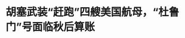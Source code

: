 <!DOCTYPE html>
<html lang="zh-CN">

<head>
    
<title>胡塞武装“赶跑”四艘美国航母，“杜鲁门”号面临秋后算账_腾讯新闻</title>
<meta name="keywords" content="胡塞武装,杜鲁门,航母,美军航空母舰,美国_军事,美国,美国海军,哈里·杜鲁门,美国军队,地中海">
<meta name="description" content="一名美国防务官员5月19日披露，美国海军“哈里·杜鲁门”号航空母舰已结束在中东地区任务，近期离开红海水域。执行任务期间，这艘航母因“疑似友军误伤”等事故损失三架军机。美海军已对事故启动调查，正采取问责行动。△5月18日，“哈里·杜鲁门”号航空母舰在美国第六舰队行动区驶过地中海据美国商业内幕网站报道，“杜鲁...">
<meta name="author" content="腾讯网">
<meta name="copyright" content="Copyright 1998 - 2025 Tencent. All Rights Reserved">
<meta property="og:type" content="news" />

<meta property="og:title" content="胡塞武装“赶跑”四艘美国航母，“杜鲁门”号面临秋后算账_腾讯新闻" />
<meta property="og:description" content="一名美国防务官员5月19日披露，美国海军“哈里·杜鲁门”号航空母舰已结束在中东地区任务，近期离开红海水域。执行任务期间，这艘航母因“疑似友军误伤”等事故损失三架军机。美海军已对事故启动调查，正采取问责行动。△5月18日，“哈里·杜鲁门”号航空母舰在美国第六舰队行动区驶过地中海据美国商业内幕网站报道，“杜鲁..." />
<meta property="og:url" content="https://news.qq.com/rain/a/20250520A06KYK00" />
<meta property="og:image" content="https://inews.gtimg.com/news_ls/OxICn_6fnGf7TUyrZI0he4jFv6rVLGNjjF9UOPJJ50kJoAA_640330/0" />
<meta property="article:author" content="央视新闻" />
<meta property="article:published_time" content="2025-05-20 16:47:17" />
<meta property="category" content="mil" />

<meta name="baidu-site-verification" content="jJeIJ5X7pP" />
    <meta charset="utf-8" />
<meta http-equiv="X-UA-Compatible" content="IE=Edge" />
<meta name="viewport" content="width=device-width, initial-scale=1, shrink-to-fit=no" />
<link rel="dns-prefetch" href="mat1.gtimg.com">
<link rel="dns-prefetch" href="i.news.qq.com">
<link rel="shortcut icon" href="https://mat1.gtimg.com/qqcdn/qqindex2021/favicon.ico">
<script nomodule="true" src="https://mat1.gtimg.com/qqcdn/qqindex2021/common-static/20240515201444/core3-37-1.min.js"></script>
<script>
  try {
    if (!window.IntersectionObserver) {
      var observerScript = document.createElement('script');
      observerScript.src = "https://mat1.gtimg.com/qqcdn/qqindex2021/common-static/20241024141058/intersection-observer-polyfill.js";
      document.head.appendChild(observerScript);
    }
  } catch (error) {}
</script>

<script>
  try {
    if (!Element.prototype.scrollTo) {
      var scrollScript = document.createElement('script');
      scrollScript.src = "https://mat1.gtimg.com/qqcdn/qqindex2021/common-static/20241025153001/scroll-behavior-polyfill.js";
      document.head.appendChild(scrollScript);
    }
  } catch (error) {}
</script>
<script>
  try {
    if ('scrollRestoration' in window.history) {
      window.history.scrollRestoration = 'manual';
    }
    window.isPcClient = Boolean(window.electron) && (
      window.navigator.userAgent.indexOf('pc-client') > 0 ||
      window.navigator.userAgent.indexOf('TencentNews') > 0
    );
  } catch {}
</script>
<script>
  try {
    if (window.isPcClient) {
      var bodyStyle = document.createElement('style');
      bodyStyle.innerText = 'body{ zoom: 0.95 }';
      document.head.appendChild(bodyStyle);
    }
  } catch {}
</script>
<script>
  window.DATA = {"url":"https://view.inews.qq.com/a/20250520A06KYK00","article_id":"20250520A06KYK00","article_type":"0","title":"胡塞武装“赶跑”四艘美国航母，“杜鲁门”号面临秋后算账","desc":"一名美国防务官员5月19日披露，美国海军“哈里·杜鲁门”号航空母舰已结束在中东地区任务，近期离开红海水域。执行任务期间，这艘航母因“疑似友军误伤”等事故损失三架军机。美海军已对事故启动调查，正采取问责行动。△5月18日，“哈里·杜鲁门”号航空母舰在美国第六舰队行动区驶过地中海据美国商业内幕网站报道，“杜鲁...","iNewsRecommendLevel":1,"abstract":"一名美国防务官员5月19日披露，美国海军“哈里·杜鲁门”号航空母舰已结束在中东地区任务，近期离开红海水域。执行任务期间，这艘航母因“疑似友军误伤”等事故损失三架军机。美海军已对事故启动调查，正采取问责行动。△5月18日，“哈里·杜鲁门”号航空母舰在美国第六舰队行动区驶过地中海据美国商业内幕网站报道，“杜鲁...","catalog1":"mil","ad_channel_sign":"milite","introduction":"","media":"央视新闻","media_id":"58","pubtime":"2025-05-20 16:47:17","comment_id":"8413332938","political":0,"cmsId":"20250520A06KYK00","cms_id":"20250520A06KYK00","closeAllAd":0,"closeAllFavorite":false,"originContent":{"directory":{"ai_list":null,"enable":2,"list":null},"key_points_show":["美国海军“哈里·杜鲁门”号航空母舰已结束在中东地区任务，近期离开红海水域，因事故损失三架军机。","杜鲁门号航母现处地中海水域，暂不清楚何时返回弗吉尼亚州诺福克母港。","其中，去年12月“葛底斯堡”号导弹巡洋舰在红海水域击落一架“超级大黄蜂”，美军将此事定性为“疑似友军误伤”。","此外，今年2月中旬，“杜鲁门”号航母在地中海水域埃及塞得港附近与一艘大型商船相撞后受损。","专家分析认为，短时间内事故频发与高密度地与胡塞武装作战有关。"],"text":"\u003cdiv class=\"rich_media_content\"\u003e\u003cdiv class=\"cms-cke-widget-quote-normal-2 cms-cke-widget-quote-tpl cms-cke-widget-quote-wrapper cms-cke-widget-tpl\" data-key=\"quote-normal-2\" data-reactroot=\"\" style=\"align-items: center; display: flex; font-size: 19px; justify-content: center; margin-bottom: 28px; margin-top: 28px; padding-top: 25px; width: 100%\"\u003e\n\u003cdiv class=\"cms-cke-widget-quote-container\" style=\"background: rgba(0,38,154,0.05); border-bottom: 1px solid #001966; border-left: 1px solid #001966; border-right: 1px solid #001966; padding: 17px 12px; position: relative; width: 100%\"\u003e\n\u003cdiv class=\"cms-cke-widget-line1\" style=\"background: #001966; height: 1px; left: 0px; position: absolute; top: 0px; width: 6px\"\u003e \u003c/div\u003e\n\u003cdiv class=\"cms-cke-widget-line2\" style=\"background: #001966; height: 1px; position: absolute; right: 0; top: 0; width: calc(100% - 50px)\"\u003e \u003c/div\u003e\n\u003csection class=\"cms-cke-widget-quote-icon\" style=\"background-image: url(https://inews.gtimg.com/om_bt/OrHTqHIEEJBdfNEhKwdrPQU0RgDdzn-ItBjj6pzdlATu8AA/0); background-position: center; background-repeat: no-repeat; background-size: cover; display: inline-block; height: 28px; left: 14px; position: absolute; top: -25px; width: 28px\"\u003e \u003c/section\u003e\n\u003cdiv class=\"cms-cke-widget-quote-content\" style=\"color: #212228; line-height: 27px; text-align: justify; width: 100%\"\u003e\n\u003cp\u003e一名美国防务官员5月19日披露，美国海军“哈里·杜鲁门”号航空母舰已结束在中东地区任务，近期离开红海水域。执行任务期间，这艘航母因“疑似友军误伤”等事故损失三架军机。美海军已对事故启动调查，正采取问责行动。\u003c/p\u003e\n\u003c/div\u003e\n\u003c/div\u003e\n\u003c/div\u003e\n\u003cdiv data-captcha=\"△5月18日，“哈里·杜鲁门”号航空母舰在美国第六舰队行动区驶过地中海\" data-height=\"374\" data-src=\"https://inews.gtimg.com/om_bt/O7TKiaMu22Z779r3usSiaRAo6NihNQuxQWp5TAXdoL5r0AA/641\" data-type=\"3\" data-uploaded=\"1\" data-widget=\"image\" data-width=\"641\"\u003e\u003c!--IMG_0--\u003e\u003cp type=\"om-image-desc\"\u003e△5月18日，“哈里·杜鲁门”号航空母舰在美国第六舰队行动区驶过地中海\u003c/p\u003e\u003c/div\u003e\n\u003cp data-source=\"cke\"\u003e据美国商业内幕网站报道，“杜鲁门”号航母现处地中海水域，暂不清楚何时返回弗吉尼亚州诺福克母港。\u003c/p\u003e\n\u003cp data-source=\"cke\"\u003e北大西洋公约组织那不勒斯盟军联合司令部先前在社交媒体宣布，“杜鲁门”号航母战斗群正参与地中海水域海上演练。公开情报消息也证实，这艘航母上周末北向驶过\u003c!--SECURE_LINK_BEGIN_0--\u003e苏伊士运河\u003c!--SECURE_LINK_END_0--\u003e。\u003c/p\u003e\n\u003cdiv class=\"cms-cke-widget-title-normal-1 cms-cke-widget-title-tpl cms-cke-widget-title-wrapper cms-cke-widget-tpl\" data-key=\"title-normal-1\" data-reactroot=\"\" style=\"align-items: center; box-sizing: border-box; display: flex; font-size: 19px; font-weight: bold; justify-content: center; margin-bottom: 20px; margin-top: 28px; width: 100%\"\u003e\n\u003cdiv class=\"cms-cke-widget-title-container\" style=\"background-color: #001966; display: inline-block; margin-top: 4px; padding: 2px; position: relative; z-index: 9\"\u003e\n\u003cdiv class=\"out\" style=\"border: 1px solid #001966; box-sizing: border-box; display: inline-block; height: 100%; left: 4px; position: absolute; top: -4px; width: 100%\"\u003e \u003c/div\u003e\n\u003cdiv style=\"position: relative\"\u003e\n\u003cdiv class=\"title-normal-1-text-border\" style=\"border: 1px solid #ffffff; box-sizing: border-box; height: 199%; left: 0; position: absolute; top: 0; transform: scale(0.5); transform-origin: 0 0; width: 199%\"\u003e \u003c/div\u003e\n\u003cdiv class=\"cms-cke-widget-title-wrap title-normal-1-text\" style=\"color: #ffffff; display: inline-block; line-height: 26px; padding: 1px 12px; position: relative; text-align: center; word-break: break-all\"\u003e\n\u003cp\u003e误伤“友军”、撞船……\u003c/p\u003e\n\u003cp\u003e“杜鲁门”号事故不断\u003c/p\u003e\n\u003c/div\u003e\n\u003c/div\u003e\n\u003c/div\u003e\n\u003c/div\u003e\n\u003cp data-source=\"cke\"\u003e“杜鲁门”号航母先前按计划部署在美国第六舰队行动区域，支持美国海军在欧洲和非洲部队。执行任务期间，这艘航母参与打击也门胡塞武装，同时因多起事故而损失三架F/A-18“超级大黄蜂”战机。每架估算造价约6000万美元。\u003c!--MID_AD_0--\u003e\u003c!--EOP_0--\u003e\u003c/p\u003e\u003c!--MID_ARTICLE_AD_0--\u003e\u003c!--PARAGRAPH_0--\u003e\n\u003cdiv data-captcha=\"△F/A-18“超级大黄蜂”战机（资料图）\" data-height=\"374\" data-src=\"https://inews.gtimg.com/om_bt/OAiHHicPnNVQcKGGWHZWXjyEudY-QZ1rAQfgiKdBN-nQwAA/641\" data-type=\"3\" data-uploaded=\"1\" data-widget=\"image\" data-width=\"641\"\u003e\u003c!--IMG_1--\u003e\u003cp type=\"om-image-desc\"\u003e△F/A-18“超级大黄蜂”战机（资料图）\u003c/p\u003e\u003c/div\u003e\n\u003cp data-source=\"cke\"\u003e据报道，去年12月，隶属于“杜鲁门”号航母战斗群的“葛底斯堡”号导弹巡洋舰在红海水域击落一架“超级大黄蜂”。美军将此事定性为“疑似友军误伤”，但没有披露更多信息。\u003c/p\u003e\n\u003cp data-source=\"cke\"\u003e今年2月中旬，“杜鲁门”号航母在地中海水域埃及塞得港附近与一艘大型商船相撞后受损，被迫前往一处美海军基地维修。这起事件导致时任指挥官去职。\u003c/p\u003e\n\u003cdiv data-vid=\"w3090m3dwsr\" data-widget=\"video\"\u003e\u003c!--VIDEO_0--\u003e\u003c/div\u003e\n\u003cp data-source=\"cke\"\u003e4月28日，一架“超级大黄蜂”从“杜鲁门”号航母甲板坠落。据报道，事发时该航母正在急转弯，以躲避胡塞武装火力攻击。\u003c/p\u003e\n\u003cdiv data-vid=\"n3090afltkr\" data-widget=\"video\"\u003e\u003c!--VIDEO_1--\u003e\u003c/div\u003e\n\u003cp data-source=\"cke\"\u003e5月6日，即美国总统唐纳德·特朗普宣布与胡塞武装停火当天，又有一架“超级大黄蜂”在返回“杜鲁门”号航母降落时坠海，当时这架军机因尾钩未能钩住阻拦索而导致降落失败。\u003c/p\u003e\n\u003cdiv class=\"cms-cke-widget-title-normal-1 cms-cke-widget-title-tpl cms-cke-widget-title-wrapper cms-cke-widget-tpl\" data-key=\"title-normal-1\" data-reactroot=\"\" style=\"align-items: center; box-sizing: border-box; display: flex; font-size: 19px; font-weight: bold; justify-content: center; margin-bottom: 20px; margin-top: 28px; width: 100%\"\u003e\n\u003cdiv class=\"cms-cke-widget-title-container\" style=\"background-color: #001966; display: inline-block; margin-top: 4px; padding: 2px; position: relative; z-index: 9\"\u003e\n\u003cdiv class=\"out\" style=\"border: 1px solid #001966; box-sizing: border-box; display: inline-block; height: 100%; left: 4px; position: absolute; top: -4px; width: 100%\"\u003e \u003c/div\u003e\n\u003cdiv style=\"position: relative\"\u003e\n\u003cdiv class=\"title-normal-1-text-border\" style=\"border: 1px solid #ffffff; box-sizing: border-box; height: 199%; left: 0; position: absolute; top: 0; transform: scale(0.5); transform-origin: 0 0; width: 199%\"\u003e \u003c/div\u003e\n\u003cdiv class=\"cms-cke-widget-title-wrap title-normal-1-text\" style=\"color: #ffffff; display: inline-block; line-height: 26px; padding: 1px 12px; position: relative; text-align: center; word-break: break-all\"\u003e\n\u003cp\u003e胡塞武装称击中“杜鲁门”号航母战斗群\u003c/p\u003e\n\u003cp\u003e美方不承认也不否认\u003c/p\u003e\n\u003c/div\u003e\n\u003c/div\u003e\n\u003c/div\u003e\n\u003c/div\u003e\n\u003cp data-source=\"cke\"\u003e美军3月15日发起打击胡塞武装军事行动，共两艘航母参与其中。“杜鲁门”号航母回国后，仅有“卡尔·文森”号航母部署在中东地区。\u003c/p\u003e\n\u003cdiv data-captcha=\"△胡塞武装发言人叶海亚·萨雷亚（资料图）\" data-height=\"374\" data-src=\"https://inews.gtimg.com/om_bt/O9BWWWmbStPLu8tMHd7GRYiD64BgPlEw_eOPlS_7tj57MAA/641\" data-type=\"3\" data-uploaded=\"1\" data-widget=\"image\" data-width=\"641\"\u003e\u003c!--IMG_2--\u003e\u003cp type=\"om-image-desc\"\u003e△胡塞武装发言人叶海亚·萨雷亚（资料图）\u003c/p\u003e\u003c/div\u003e\n\u003cp data-source=\"cke\"\u003e\u003cstrong data-source=\"cke\"\u003e美军打击胡塞武装期间，胡塞武装也不时打击“杜鲁门”号航母战斗群，并宣称击中目标。美国中央司令部通常不公开承认遭打击，只通过一些军方社交媒体展示航母仍正常运行和演练，似乎有意表明航母并未受损。\u003c/strong\u003e\u003c/p\u003e\n\u003cp data-source=\"cke\"\u003e美国国防部也鲜就胡塞武装说法置评。美国保卫民主基金会伊朗问题专家贝赫纳姆·本·塔莱卜卢告诉美国海军学会新闻网，难以判断美军行动在何等程度上削弱了胡塞武装的军事力量。\u003c/p\u003e\n\u003cdiv data-captcha=\"△美国海军“哈里·杜鲁门”号航母（资料图）\" data-height=\"374\" data-src=\"https://inews.gtimg.com/om_bt/ONsh5VPkDwEHBQFiY1uxzySCgnTgfD5Qy4KawBwbaPJucAA/641\" data-type=\"3\" data-uploaded=\"1\" data-widget=\"image\" data-width=\"641\"\u003e\u003c!--IMG_3--\u003e\u003cp type=\"om-image-desc\"\u003e△美国海军“哈里·杜鲁门”号航母（资料图）\u003c/p\u003e\u003c/div\u003e\n\u003cdiv class=\"cms-cke-widget-title-normal-1 cms-cke-widget-title-tpl cms-cke-widget-title-wrapper cms-cke-widget-tpl\" data-key=\"title-normal-1\" data-reactroot=\"\" style=\"align-items: center; box-sizing: border-box; display: flex; font-size: 19px; font-weight: bold; justify-content: center; margin-bottom: 20px; margin-top: 28px; width: 100%\"\u003e\n\u003cdiv class=\"cms-cke-widget-title-container\" style=\"background-color: #001966; display: inline-block; margin-top: 4px; padding: 2px; position: relative; z-index: 9\"\u003e\n\u003cdiv class=\"out\" style=\"border: 1px solid #001966; box-sizing: border-box; display: inline-block; height: 100%; left: 4px; position: absolute; top: -4px; width: 100%\"\u003e \u003c/div\u003e\n\u003cdiv style=\"position: relative\"\u003e\n\u003cdiv class=\"title-normal-1-text-border\" style=\"border: 1px solid #ffffff; box-sizing: border-box; height: 199%; left: 0; position: absolute; top: 0; transform: scale(0.5); transform-origin: 0 0; width: 199%\"\u003e \u003c/div\u003e\n\u003cdiv class=\"cms-cke-widget-title-wrap title-normal-1-text\" style=\"color: #ffffff; display: inline-block; line-height: 26px; padding: 1px 12px; position: relative; text-align: center; word-break: break-all\"\u003e\n\u003cp\u003e美海军对事故展开调查\u003c/p\u003e\n\u003cp\u003e专家称“人机俱疲”\u003c/p\u003e\n\u003c/div\u003e\n\u003c/div\u003e\n\u003c/div\u003e\n\u003c/div\u003e\n\u003cp data-source=\"cke\"\u003e5月14日，美国海军作战部代理部长詹姆斯·基尔比（James Kilby）向众议院拨款小组委员会表示，正在对美国海军“哈里·杜鲁门”号航空母舰及其战斗群发生的一系列事故进行调查，正在采取或将采取问责行动。\u003c!--MID_AD_1--\u003e\u003c!--EOP_1--\u003e\u003c/p\u003e\u003c!--MID_ARTICLE_AD_1--\u003e\u003c!--PARAGRAPH_1--\u003e\n\u003cp data-source=\"cke\"\u003e而专家分析认为，短时间内事故频发与高密度地与胡塞武装作战有关。\u003c/p\u003e\n\u003cdiv data-vid=\"j3090tdfro1\" data-widget=\"video\"\u003e\u003c!--VIDEO_2--\u003e\u003c/div\u003e\n\u003cp data-source=\"cke\"\u003e“超级大黄蜂”战机属于一款过渡性装备。当时，美国航母舰载机面临更新换代，新一代的F - 35战机因研发进度拖延，迟迟未能上舰服役。为填补这一空白，美国在“大黄蜂”战机基础上研发了“超级大黄蜂”。作为过渡机型，“超级大黄蜂”承担了大量任务。它是一款多用途战机，需同时具备对空、对海、对地攻击能力。而且，由于舰上无人加油机尚未服役，40多架战机组成的飞行联队中，每次出动约有1/3的战机还需承担加油任务。如此繁重的任务，使得飞行员的训练强度和密度大幅提升。飞行员不仅要取得各种飞行合格证，还需老飞行员带教新飞行员。长期高强度的训练，让飞行员处于高度疲劳状态。\u003c!--MID_AD_2--\u003e\u003c!--EOP_2--\u003e\u003c/p\u003e\u003c!--MID_ARTICLE_AD_2--\u003e\u003c!--PARAGRAPH_2--\u003e\n\u003cp\u003e\u003c!--IMG_4--\u003e\u003c/p\u003e\n\u003cp data-source=\"cke\"\u003e自去年9月部署以来，彼时，拜登政府对胡塞武装发起了打击行动，“杜鲁门”号上的舰载机需不断出击执行打击任务，其一直处于高强度作战状态。今年1月该行动结束后，3月特朗普政府又对胡塞武装展开新的打击行动，“杜鲁门”号再次参与其中。这意味着，舰上40多架“超级大黄蜂”战机长期处于高密度、高强度的作战任务中。\u003c!--MID_AD_3--\u003e\u003c!--EOP_3--\u003e\u003c/p\u003e\u003c!--MID_ARTICLE_AD_3--\u003e\u003c!--PARAGRAPH_3--\u003e\n\u003cdiv class=\"cms-cke-widget-title-normal-1 cms-cke-widget-title-tpl cms-cke-widget-title-wrapper cms-cke-widget-tpl\" data-key=\"title-normal-1\" data-reactroot=\"\" style=\"align-items: center; box-sizing: border-box; display: flex; font-size: 19px; font-weight: bold; justify-content: center; margin-bottom: 20px; margin-top: 28px; width: 100%\"\u003e\n\u003cdiv class=\"cms-cke-widget-title-container\" style=\"background-color: #001966; display: inline-block; margin-top: 4px; padding: 2px; position: relative; z-index: 9\"\u003e\n\u003cdiv class=\"out\" style=\"border: 1px solid #001966; box-sizing: border-box; display: inline-block; height: 100%; left: 4px; position: absolute; top: -4px; width: 100%\"\u003e \u003c/div\u003e\n\u003cdiv style=\"position: relative\"\u003e\n\u003cdiv class=\"title-normal-1-text-border\" style=\"border: 1px solid #ffffff; box-sizing: border-box; height: 199%; left: 0; position: absolute; top: 0; transform: scale(0.5); transform-origin: 0 0; width: 199%\"\u003e \u003c/div\u003e\n\u003cdiv class=\"cms-cke-widget-title-wrap title-normal-1-text\" style=\"color: #ffffff; display: inline-block; line-height: 26px; padding: 1px 12px; position: relative; text-align: center; word-break: break-all\"\u003e\n\u003cp\u003e胡塞武装追着打\u003c/p\u003e\n\u003cp\u003e四艘美航母被“赶跑”\u003c/p\u003e\n\u003c/div\u003e\n\u003c/div\u003e\n\u003c/div\u003e\n\u003c/div\u003e\n\u003cp data-source=\"cke\"\u003e除此之外，胡塞武装对美国航母的攻击可谓“孜孜不倦”。\u003c/p\u003e\n\u003cp data-source=\"cke\"\u003e据武装冲突地点与事件数据库项目统计，2023年10月巴以冲突升级以来，胡塞武装对往来红海的军舰、商船、以色列目标和其他目标发动136次打击，击沉2艘船只。其中：\u003c/p\u003e\n\u003cul data-source=\"cke\"\u003e\n\u003cli data-source=\"cke\"\u003e2024年6月22日，胡塞武装称使用导弹在红海袭击了\u003cstrong data-source=\"cke\"\u003e“艾森豪威尔”号航母\u003c/strong\u003e，“成功达成目标”。\u003c/li\u003e\n\u003cli data-source=\"cke\"\u003e2024年7月，胡塞武装向美军发出警告，一旦\u003cstrong data-source=\"cke\"\u003e“罗斯福”号航母\u003c/strong\u003e进入\u003c!--SECURE_LINK_BEGIN_1--\u003e红海\u003c!--SECURE_LINK_END_1--\u003e，会将其击沉。\u003c/li\u003e\n\u003cli data-source=\"cke\"\u003e2024年11月12日，胡塞武装称用无人机和弹道导弹袭击了在阿拉伯海上的\u003cstrong data-source=\"cke\"\u003e“林肯”号航母\u003c/strong\u003e和红海上的2艘驱逐舰。\u003c/li\u003e\n\u003cli data-source=\"cke\"\u003e2025年1月11日，胡塞武装称过去24小时使用巡航导弹和无人机对位于红海北部的\u003cstrong data-source=\"cke\"\u003e“杜鲁门”号航母\u003c/strong\u003e发动新一轮打击，共持续9小时，“成功实现目标并迫使航母逃离”。\u003c/li\u003e\n\u003c!--MID_AD_4--\u003e\u003c!--EOP_4--\u003e\u003c/ul\u003e\u003c!--MID_ARTICLE_AD_4--\u003e\u003c!--PARAGRAPH_4--\u003e\n\u003cdiv class=\"cms-cke-widget-title-number-1 cms-cke-widget-title-tpl cms-cke-widget-title-tpl-nowrap cms-cke-widget-title-wrapper cms-cke-widget-tpl\" data-key=\"title-number-1\" data-reactroot=\"\" style=\"align-items: center; display: flex; font-size: 19px; font-weight: bold; justify-content: flex-start; margin-bottom: 20px; margin-top: 28px; width: 100%\"\u003e\n\u003cdiv class=\"cms-cke-widget-title-container\" style=\"display: flex; position: relative\"\u003e\n\u003csection class=\"number-bg\" style=\"background-image: url(https://img.cctvnews.cctv.com/ckeditor-widget-oss/1.0.0/title/number/title-number-1/image/icon1.svg); background-position: center; background-repeat: no-repeat; background-size: cover; display: inline-block; height: 35px; left: 0; position: absolute; top: -1px; width: 45px; z-index: 9\"\u003e \u003c/section\u003e\n\u003cdiv class=\"cms-cke-widget-title-nubmer\" style=\"box-sizing: border-box; color: #ffffff; flex-shrink: 0; font-size: 20px; height: 32px; left: 0; line-height: 32px; margin-top: 2px; overflow: hidden; padding-right: 9px; position: relative; text-align: center; top: 0; width: 45px; z-index: 999\"\u003e\u003c/div\u003e\n\u003cdiv class=\"cms-cke-widget-title-text title-number-1-text\" style=\"background: #e6e8ef; box-sizing: content-box; color: #001966; display: inline-block; height: 30px; left: -16px; line-height: 30px; max-width: calc(100vw - 95px); overflow: hidden; padding: 0px 10px 0px 18px; position: relative; text-align: center; top: 4px; white-space: nowrap; word-break: break-all\"\u003e相关阅读\u003c/div\u003e\n\u003c/div\u003e\n\u003c/div\u003e\n\u003cp data-source=\"cke\"\u003e\u003cspan class=\"color-00269a\" data-source=\"cke\"\u003e\u003c!--SECURE_LINK_BEGIN_2--\u003e问责！美海军对“杜鲁门”号航母一系列事故展开调查\u003c!--SECURE_LINK_END_2--\u003e\u003c/span\u003e\u003c/p\u003e\n\u003cp data-source=\"cke\"\u003e\u003cspan class=\"color-00269a\" data-source=\"cke\"\u003e\u003c!--SECURE_LINK_BEGIN_3--\u003e“超级大黄蜂”8天内两度坠毁 专家：美航母高强度作战致人机俱疲\u003c!--SECURE_LINK_END_3--\u003e\u003c/span\u003e\u003c/p\u003e\n\n\n\n\n\n\n\u003cp data-source=\"cke\"\u003e\u003cspan class=\"color-a4acb6\" data-source=\"cke\"\u003e\u003cspan class=\"font_size-16px\" data-source=\"cke\"\u003e©2025中央广播电视总台版权所有。未经许可，请勿转载使用。\u003c/span\u003e\u003c/span\u003e\u003c/p\u003e\n\n\u003cstyle\u003e.rich_media_content{--news-tabel-th-night-color: #444444;--news-font-day-color: #333;--news-font-night-color: #d9d9d9;--news-bottom-distance: 22px}.rich_media_content p:not([data-exeditor-arbitrary-box=image-box]){letter-spacing:.5px;line-height:30px;margin-bottom:var(--news-bottom-distance);word-wrap:break-word}.rich_media_content{color:var(--news-font-day-color);font-size:18px}@media(prefers-color-scheme:dark){body:not([data-weui-theme=light]):not([dark-mode-disable=true]) .rich_media_content p:not([data-exeditor-arbitrary-box=image-box]){letter-spacing:.5px;line-height:30px;margin-bottom:var(--news-bottom-distance);word-wrap:break-word}body:not([data-weui-theme=light]):not([dark-mode-disable=true]) .rich_media_content{color:var(--news-font-night-color)}}.data_color_scheme_dark .rich_media_content p:not([data-exeditor-arbitrary-box=image-box]){letter-spacing:.5px;line-height:30px;margin-bottom:var(--news-bottom-distance);word-wrap:break-word}.data_color_scheme_dark .rich_media_content{color:var(--news-font-night-color)}.data_color_scheme_dark .rich_media_content{font-size:18px}.rich_media_content p[data-exeditor-arbitrary-box=image-box]{margin-bottom:11px}.rich_media_content\u003ediv:not(.qnt-video),.rich_media_content\u003esection{margin-bottom:var(--news-bottom-distance)}.rich_media_content hr{margin-bottom:var(--news-bottom-distance)}.rich_media_content .link_list{margin:0;margin-top:20px;min-height:0!important}.rich_media_content blockquote{background:#f9f9f9;border-left:6px solid #ccc;margin:1.5em 10px;padding:.5em 10px}.rich_media_content blockquote p{margin-bottom:0!important}.data_color_scheme_dark .rich_media_content blockquote{background:#323232}@media(prefers-color-scheme:dark){body:not([data-weui-theme=light]):not([dark-mode-disable=true]) .rich_media_content blockquote{background:#323232}}.rich_media_content ol[data-ex-list]{--ol-start: 1;--ol-list-style-type: decimal;list-style-type:none;counter-reset:olCounter calc(var(--ol-start,1) - 1);position:relative}.rich_media_content ol[data-ex-list]\u003eli\u003e:first-child::before{content:counter(olCounter,var(--ol-list-style-type)) '. ';counter-increment:olCounter;font-variant-numeric:tabular-nums;display:inline-block}.rich_media_content ul[data-ex-list]{--ul-list-style-type: circle;list-style-type:none;position:relative}.rich_media_content ul[data-ex-list].nonUnicode-list-style-type\u003eli\u003e:first-child::before{content:var(--ul-list-style-type) ' ';font-variant-numeric:tabular-nums;display:inline-block;transform:scale(0.5)}.rich_media_content ul[data-ex-list].unicode-list-style-type\u003eli\u003e:first-child::before{content:var(--ul-list-style-type) ' ';font-variant-numeric:tabular-nums;display:inline-block;transform:scale(0.8)}.rich_media_content ol:not([data-ex-list]){padding-left:revert}.rich_media_content ul:not([data-ex-list]){padding-left:revert}.rich_media_content table{display:table;border-collapse:collapse;margin-bottom:var(--news-bottom-distance)}.rich_media_content table th,.rich_media_content table td{word-wrap:break-word;border:1px solid #ddd;white-space:nowrap;padding:2px 5px}.rich_media_content table th{font-weight:700;background-color:#f0f0f0;text-align:left}.rich_media_content table p{margin-bottom:0!important}.data_color_scheme_dark .rich_media_content table th{background:var(--news-tabel-th-night-color)}@media(prefers-color-scheme:dark){body:not([data-weui-theme=light]):not([dark-mode-disable=true]) .rich_media_content table th{background:var(--news-tabel-th-night-color)}}.rich_media_content .qqnews_image_desc,.rich_media_content p[type=om-image-desc]{line-height:20px!important;text-align:center!important;font-size:14px!important;color:#666!important}.rich_media_content div[data-exeditor-arbitrary-box=wrap]:not([data-exeditor-arbitrary-box-special-style]){max-width:100%}.rich_media_content .qqnews-content{--wmfont: 0;--wmcolor: transparent;font-size:var(--wmfont);color:var(--wmcolor);line-height:var(--wmfont)!important;margin-bottom:var(--wmfont)!important}.rich_media_content .qqnews_sign_emphasis{background:#f7f7f7}.rich_media_content .qqnews_sign_emphasis ol{word-wrap:break-word;border:none;color:#5c5c5c;line-height:28px;list-style:none;margin:14px 0 6px;padding:16px 15px 4px}.rich_media_content .qqnews_sign_emphasis p{margin-bottom:12px!important}.rich_media_content .qqnews_sign_emphasis ol\u003eli\u003ep{padding-left:30px}.rich_media_content .qqnews_sign_emphasis ol\u003eli{list-style:none}.rich_media_content .qqnews_sign_emphasis ol\u003eli\u003ep:first-child::before{margin-left:-30px;content:counter(olCounter,decimal) ''!important;counter-increment:olCounter!important;font-variant-numeric:tabular-nums!important;background:#37f;border-radius:2px;color:#fff;font-size:15px;font-style:normal;text-align:center;line-height:18px;width:18px;height:18px;margin-right:12px;position:relative;top:-1px}.data_color_scheme_dark .rich_media_content .qqnews_sign_emphasis{background:#262626}.data_color_scheme_dark .rich_media_content .qqnews_sign_emphasis ol\u003eli\u003ep{color:#a9a9a9}@media(prefers-color-scheme:dark){body:not([data-weui-theme=light]):not([dark-mode-disable=true]) .rich_media_content .qqnews_sign_emphasis{background:#262626}body:not([data-weui-theme=light]):not([dark-mode-disable=true]) .rich_media_content .qqnews_sign_emphasis ol\u003eli\u003ep{color:#a9a9a9}}.rich_media_content h1,.rich_media_content h2,.rich_media_content h3,.rich_media_content h4,.rich_media_content h5,.rich_media_content h6{margin-bottom:var(--news-bottom-distance);font-weight:700}.rich_media_content h1{font-size:20px}.rich_media_content h2,.rich_media_content h3{font-size:19px}.rich_media_content h4,.rich_media_content h5,.rich_media_content h6{font-size:18px}.rich_media_content li:empty{display:none}.rich_media_content ul,.rich_media_content ol{margin-bottom:var(--news-bottom-distance)}.rich_media_content div\u003ep:only-child{margin-bottom:0!important}.rich_media_content .cms-cke-widget-title-wrap p{margin-bottom:0!important}\u003c/style\u003e\u003c/div\u003e","version":"v2"},"originAttribute":{"IMG_0":{"bigOrigUrl":"https://inews.gtimg.com/om_bt/O7TKiaMu22Z779r3usSiaRAo6NihNQuxQWp5TAXdoL5r0AA/0","compressUrl":"https://inews.gtimg.com/om_bt/O7TKiaMu22Z779r3usSiaRAo6NihNQuxQWp5TAXdoL5r0AA/641","desc":"","fullPic":"1","height":401,"imgurl0":"https://inews.gtimg.com/om_bt/O7TKiaMu22Z779r3usSiaRAo6NihNQuxQWp5TAXdoL5r0AA/0","imgurl1000":"https://inews.gtimg.com/om_bt/O7TKiaMu22Z779r3usSiaRAo6NihNQuxQWp5TAXdoL5r0AA/1000","islong":0,"origUrl":"https://inews.gtimg.com/om_bt/O7TKiaMu22Z779r3usSiaRAo6NihNQuxQWp5TAXdoL5r0AA/641","size":182,"style":"width: 100%","thumb":"https://inews.gtimg.com/om_bt/O7TKiaMu22Z779r3usSiaRAo6NihNQuxQWp5TAXdoL5r0AA_181x181s/0","url":"https://inews.gtimg.com/om_bt/O7TKiaMu22Z779r3usSiaRAo6NihNQuxQWp5TAXdoL5r0AA/641","width":641},"IMG_1":{"bigOrigUrl":"https://inews.gtimg.com/om_bt/OAiHHicPnNVQcKGGWHZWXjyEudY-QZ1rAQfgiKdBN-nQwAA/0","compressUrl":"https://inews.gtimg.com/om_bt/OAiHHicPnNVQcKGGWHZWXjyEudY-QZ1rAQfgiKdBN-nQwAA/641","desc":"","fullPic":"1","height":427,"imgurl0":"https://inews.gtimg.com/om_bt/OAiHHicPnNVQcKGGWHZWXjyEudY-QZ1rAQfgiKdBN-nQwAA/0","imgurl1000":"https://inews.gtimg.com/om_bt/OAiHHicPnNVQcKGGWHZWXjyEudY-QZ1rAQfgiKdBN-nQwAA/1000","islong":0,"origUrl":"https://inews.gtimg.com/om_bt/OAiHHicPnNVQcKGGWHZWXjyEudY-QZ1rAQfgiKdBN-nQwAA/641","size":904,"style":"width: 100%","thumb":"https://inews.gtimg.com/om_bt/OAiHHicPnNVQcKGGWHZWXjyEudY-QZ1rAQfgiKdBN-nQwAA_181x181s/0","url":"https://inews.gtimg.com/om_bt/OAiHHicPnNVQcKGGWHZWXjyEudY-QZ1rAQfgiKdBN-nQwAA/641","width":641},"IMG_2":{"bigOrigUrl":"https://inews.gtimg.com/om_bt/O9BWWWmbStPLu8tMHd7GRYiD64BgPlEw_eOPlS_7tj57MAA/0","compressUrl":"https://inews.gtimg.com/om_bt/O9BWWWmbStPLu8tMHd7GRYiD64BgPlEw_eOPlS_7tj57MAA/641","desc":"","fullPic":"1","height":400,"imgurl0":"https://inews.gtimg.com/om_bt/O9BWWWmbStPLu8tMHd7GRYiD64BgPlEw_eOPlS_7tj57MAA/0","imgurl1000":"https://inews.gtimg.com/om_bt/O9BWWWmbStPLu8tMHd7GRYiD64BgPlEw_eOPlS_7tj57MAA/1000","islong":0,"origUrl":"https://inews.gtimg.com/om_bt/O9BWWWmbStPLu8tMHd7GRYiD64BgPlEw_eOPlS_7tj57MAA/641","size":36,"style":"width: 100%","thumb":"https://inews.gtimg.com/om_bt/O9BWWWmbStPLu8tMHd7GRYiD64BgPlEw_eOPlS_7tj57MAA_181x181s/0","url":"https://inews.gtimg.com/om_bt/O9BWWWmbStPLu8tMHd7GRYiD64BgPlEw_eOPlS_7tj57MAA/641","width":600},"IMG_3":{"bigOrigUrl":"https://inews.gtimg.com/om_bt/ONsh5VPkDwEHBQFiY1uxzySCgnTgfD5Qy4KawBwbaPJucAA/0","compressUrl":"https://inews.gtimg.com/om_bt/ONsh5VPkDwEHBQFiY1uxzySCgnTgfD5Qy4KawBwbaPJucAA/641","desc":"","fullPic":"1","height":378,"imgurl0":"https://inews.gtimg.com/om_bt/ONsh5VPkDwEHBQFiY1uxzySCgnTgfD5Qy4KawBwbaPJucAA/0","imgurl1000":"https://inews.gtimg.com/om_bt/ONsh5VPkDwEHBQFiY1uxzySCgnTgfD5Qy4KawBwbaPJucAA/1000","islong":0,"origUrl":"https://inews.gtimg.com/om_bt/ONsh5VPkDwEHBQFiY1uxzySCgnTgfD5Qy4KawBwbaPJucAA/641","size":110,"style":"width: 100%","thumb":"https://inews.gtimg.com/om_bt/ONsh5VPkDwEHBQFiY1uxzySCgnTgfD5Qy4KawBwbaPJucAA_181x181s/0","url":"https://inews.gtimg.com/om_bt/ONsh5VPkDwEHBQFiY1uxzySCgnTgfD5Qy4KawBwbaPJucAA/641","width":641},"IMG_4":{"bigOrigUrl":"https://inews.gtimg.com/om_bt/O0rLPY4cQjHwrf7g-7CcrRUtWpo1ZEbaa2BPa92j1S5CoAA/0","compressUrl":"https://inews.gtimg.com/om_bt/O0rLPY4cQjHwrf7g-7CcrRUtWpo1ZEbaa2BPa92j1S5CoAA/641","desc":"","fullPic":"1","height":361,"imgurl0":"https://inews.gtimg.com/om_bt/O0rLPY4cQjHwrf7g-7CcrRUtWpo1ZEbaa2BPa92j1S5CoAA/0","imgurl1000":"https://inews.gtimg.com/om_bt/O0rLPY4cQjHwrf7g-7CcrRUtWpo1ZEbaa2BPa92j1S5CoAA/1000","islong":0,"origUrl":"https://inews.gtimg.com/om_bt/O0rLPY4cQjHwrf7g-7CcrRUtWpo1ZEbaa2BPa92j1S5CoAA/641","size":157,"style":"width: 100%","thumb":"https://inews.gtimg.com/om_bt/O0rLPY4cQjHwrf7g-7CcrRUtWpo1ZEbaa2BPa92j1S5CoAA_181x181s/0","url":"https://inews.gtimg.com/om_bt/O0rLPY4cQjHwrf7g-7CcrRUtWpo1ZEbaa2BPa92j1S5CoAA/641","width":641},"SECURE_LINK_BEGIN_2":{"cms_orig_info":{"desc":"问责！美海军对“杜鲁门”号航母一系列事故展开调查","trust_level":1,"type":"","url":"https://content-static.cctvnews.cctv.com/snow-book/index.html?item_id=8494047433973968739"},"desc":"问责！美海军对“杜鲁门”号航母一系列事故展开调查","trust_level":1,"type":"","url":"https://content-static.cctvnews.cctv.com/snow-book/index.html?item_id=8494047433973968739"},"SECURE_LINK_BEGIN_3":{"cms_orig_info":{"desc":"“超级大黄蜂”8天内两度坠毁 专家：美航母高强度作战致人机俱疲","trust_level":1,"type":"","url":"https://content-static.cctvnews.cctv.com/snow-book/index.html?item_id=10290003040260470371"},"desc":"“超级大黄蜂”8天内两度坠毁 专家：美航母高强度作战致人机俱疲","trust_level":1,"type":"","url":"https://content-static.cctvnews.cctv.com/snow-book/index.html?item_id=10290003040260470371"},"SECURE_LINK_END_2":{"trust_level":1},"SECURE_LINK_END_3":{"trust_level":1},"VIDEO_0":{"asDownloader":"","asSensitiveNormal":"","aspect":"1.78","desc":"","duration":"01:14","height":360,"img":"http://puui.qpic.cn/vpic_cover/w3090m3dwsr/w3090m3dwsr_hz.jpg/640","jumpword":"","playmode":1,"playurl":"http://inews.qq.com/webVideo?vid=w3090m3dwsr\u0026img=http%3A%2F%2Fpuui.qpic.cn%2Fvpic_cover%2Fw3090m3dwsr%2Fw3090m3dwsr_hz.jpg%2F640\u0026appver=16.7.1_qqcom_7.2.40","screenType":-1,"style":"","title":"胡塞武装“赶跑”四艘美国航母 “杜鲁门”号面临秋后算账","vid":"w3090m3dwsr","videosourcetype":1,"width":640},"VIDEO_1":{"asDownloader":"","asSensitiveNormal":"","aspect":"0.75","desc":"","duration":"01:37","height":360,"img":"http://puui.qpic.cn/vpic_cover/n3090afltkr/n3090afltkr_hz.jpg/640","jumpword":"","playmode":1,"playurl":"http://inews.qq.com/webVideo?vid=n3090afltkr\u0026img=http%3A%2F%2Fpuui.qpic.cn%2Fvpic_cover%2Fn3090afltkr%2Fn3090afltkr_hz.jpg%2F640\u0026appver=16.7.1_qqcom_7.2.40","screenType":-1,"style":"","title":"胡塞武装“赶跑”四艘美国航母 “杜鲁门”号面临秋后算账","vid":"n3090afltkr","videosourcetype":1,"width":640},"VIDEO_2":{"asDownloader":"","asSensitiveNormal":"","aspect":"1.78","desc":"","duration":"02:37","height":360,"img":"http://puui.qpic.cn/vpic_cover/j3090tdfro1/j3090tdfro1_hz.jpg/640","jumpword":"","playmode":1,"playurl":"http://inews.qq.com/webVideo?vid=j3090tdfro1\u0026img=http%3A%2F%2Fpuui.qpic.cn%2Fvpic_cover%2Fj3090tdfro1%2Fj3090tdfro1_hz.jpg%2F640\u0026appver=16.7.1_qqcom_7.2.40","screenType":-1,"style":"","title":"胡塞武装“赶跑”四艘美国航母 “杜鲁门”号面临秋后算账","vid":"j3090tdfro1","videosourcetype":1,"width":640}},"selfDeclare":{},"userAddress":"北京","card":{"chlid":"58","chlname":"央视新闻","desc":"“央视新闻”是中央广播电视总台新闻新媒体旗舰账号，是重大新闻、突发事件和重要报道的总台首发账号。","icon":"https://inews.gtimg.com/om_ls/OCsBJ1JWKedYO2D7fQMnqlOmtm7WVDrtLSwqEYQCk6kJ8AA_200200/0","msgEntry":1,"uin":"ec6993b8a9bd48215bee15e390bcc00f76","update_frequency":"0","vip_desc":"中央广播电视总台央视新闻官方账号","vip_icon_night":"https://inews.gtimg.com/newsapp_bt/0/1128171011183_4151/0","vip_place":"left","vip_type":"20006","vip_icon":"https://inews.gtimg.com/newsapp_bt/0/1128164013310_1586/0","vip_type_new":"20006","suid":"8QMc3H5f7o0Uuj/Z","liveInfo":{"roomID":"1366522262","roomStatus":"2","cms_id":"PLV2025052013280700","article_type":"575"},"cpLevel":1},"interationCount":{"like":102,"collect":23,"share":20},"payment_info":{},"article_is_pay":false,"payment_column_info_v1":{"is_column_pay":false,"read_count_all":0},"tag_info_item":null,"contentWordsNum":1802,"extraProperty":{"FeedbackDetailDisableInsert":0,"zanSkinType":""},"relateWelfare":{},"aiSwitch":true,"isOversize":false,"videoArr":[]};
</script>
<script>
  window.channelInfo = {"channelConfig":{"channelNav":[{"_auto_id":"1","active_alien_img":"","alien_img":"","channel_id":"news_news_home","is_local":"0","link":"https://www.qq.com","name_cn":"首页","name_en":"home"},{"_auto_id":"2","active_alien_img":"","alien_img":"","channel_id":"news_news_top","is_local":"0","link":"","name_cn":"要闻","name_en":"news"},{"_auto_id":"4","active_alien_img":"","alien_img":"","channel_id":"news_news_bj","is_local":"1","link":"","name_cn":"北京","name_en":"bj"},{"_auto_id":"5","active_alien_img":"","alien_img":"","channel_id":"news_news_finance","is_local":"0","link":"","name_cn":"财经","name_en":"finance"},{"_auto_id":"6","active_alien_img":"","alien_img":"","channel_id":"news_news_tech","is_local":"0","link":"","name_cn":"科技","name_en":"tech"},{"_auto_id":"7","active_alien_img":"","alien_img":"","channel_id":"tv","is_local":"0","link":"https://v.qq.com/channel/tv/?ptag=qqnews","name_cn":"电视剧","name_en":"tv"},{"_auto_id":"8","active_alien_img":"","alien_img":"","channel_id":"news_news_qa","is_local":"0","link":"","name_cn":"热问","name_en":"qa"},{"_auto_id":"9","active_alien_img":"","alien_img":"","channel_id":"news_news_ent","is_local":"0","link":"","name_cn":"娱乐","name_en":"ent"},{"_auto_id":"10","active_alien_img":"","alien_img":"","channel_id":"variety","is_local":"0","link":"https://v.qq.com/channel/variety/?ptag=qqnews","name_cn":"综艺","name_en":"variety"},{"_auto_id":"11","active_alien_img":"","alien_img":"","channel_id":"news_news_sports","is_local":"0","link":"","name_cn":"体育","name_en":"sports"},{"_auto_id":"13","active_alien_img":"","alien_img":"","channel_id":"news_news_nba","is_local":"0","link":"","name_cn":"NBA","name_en":"nba"},{"_auto_id":"14","active_alien_img":"","alien_img":"","channel_id":"news_news_world","is_local":"0","link":"","name_cn":"国际","name_en":"world"},{"_auto_id":"15","active_alien_img":"","alien_img":"","channel_id":"news_news_mil","is_local":"0","link":"","name_cn":"军事","name_en":"milite"},{"_auto_id":"16","active_alien_img":"","alien_img":"","channel_id":"news_news_auto","is_local":"0","link":"","name_cn":"汽车","name_en":"auto"},{"_auto_id":"17","active_alien_img":"","alien_img":"","channel_id":"news_news_house","is_local":"0","link":"","name_cn":"房产","name_en":"house"},{"_auto_id":"18","active_alien_img":"","alien_img":"","channel_id":"news_news_edu","is_local":"0","link":"","name_cn":"教育","name_en":"edu"},{"_auto_id":"19","active_alien_img":"","alien_img":"","channel_id":"news_news_antip","is_local":"0","link":"","name_cn":"健康","name_en":"health"},{"_auto_id":"20","active_alien_img":"","alien_img":"","channel_id":"news_news_video","is_local":"0","link":"","name_cn":"视频","name_en":"video"},{"_auto_id":"21","active_alien_img":"","alien_img":"","channel_id":"news_news_game","is_local":"0","link":"","name_cn":"游戏","name_en":"games"},{"_auto_id":"22","active_alien_img":"","alien_img":"","channel_id":"news_news_nchupin","is_local":"0","link":"","name_cn":"眼界","name_en":"chupin"},{"_auto_id":"24","active_alien_img":"","alien_img":"","channel_id":"news_news_football","is_local":"0","link":"","name_cn":"足球","name_en":"football"},{"_auto_id":"25","active_alien_img":"","alien_img":"","channel_id":"news_news_kepu","is_local":"0","link":"","name_cn":"科学","name_en":"kepu"},{"_auto_id":"26","active_alien_img":"","alien_img":"","channel_id":"news_news_digi","is_local":"0","link":"","name_cn":"数码","name_en":"digi"},{"_auto_id":"28","active_alien_img":"","alien_img":"","channel_id":"ymzx","is_local":"0","link":"https://gamer.qq.com/v2/cloudgame/game/96897?ichannel=txxwpc0Ftxxwpc1","name_cn":"元梦之星","name_en":"news_news_ymzx"},{"_auto_id":"31","active_alien_img":"","alien_img":"","channel_id":"movie","is_local":"0","link":"https://v.qq.com/channel/movie/?ptag=qqnews","name_cn":"电影","name_en":"movie"},{"_auto_id":"32","active_alien_img":"","alien_img":"","channel_id":"news_news_esport","is_local":"0","link":"","name_cn":"电竞","name_en":"esport"},{"_auto_id":"34","active_alien_img":"","alien_img":"","channel_id":"news_news_history","is_local":"0","link":"","name_cn":"历史","name_en":"history"},{"_auto_id":"35","active_alien_img":"","alien_img":"","channel_id":"news_news_baby","is_local":"0","link":"","name_cn":"育儿","name_en":"baby"},{"_auto_id":"36","active_alien_img":"","alien_img":"","channel_id":"hbjy","is_local":"0","link":"https://gp.qq.com/act/a20250421mnqlx/news.shtml","name_cn":"和平精英","name_en":"news_news_hbjy"},{"_auto_id":"37","active_alien_img":"","alien_img":"","channel_id":"cloud_gamer","is_local":"0","link":"https://gamer.qq.com/?ichannel=txxwpc0Ftxxwpc1","name_cn":"云游戏","name_en":"cloud_gamer"},{"_auto_id":"38","active_alien_img":"","alien_img":"","channel_id":"news_news_lic","is_local":"0","link":"","name_cn":"理财","name_en":"finance_licai"},{"_auto_id":"39","active_alien_img":"","alien_img":"","channel_id":"news_news_istock","is_local":"0","link":"","name_cn":"股票","name_en":"finance_stock"},{"_auto_id":"40","active_alien_img":"","alien_img":"","channel_id":"ren_min_shi_pin","is_local":"0","link":"https://news.qq.com/omn/author/8QMd3Hld74cbujbY?tab=om_video","name_cn":"人民视频","name_en":"ren_min_shi_pin"},{"_auto_id":"41","active_alien_img":"","alien_img":"","channel_id":"news_news_weather","is_local":"0","link":"https://tianqi.qq.com/index.htm","name_cn":"天气","name_en":"weather"}]}};
</script>
<script>
  window.articleConfig = {"rightConfig":[{"_auto_id":"1","category_key":"default","modules":"{\"moduleList\":[{\"title\":\"作者其他文章\",\"id\":\"user_article\"},{\"title\":\"精选视频\",\"id\":\"video_album\",\"videoType\":\"tag\",\"videoId\":\"aUepxrtchGM=\",\"isSticky\":0},{\"title\":\"下载条\",\"id\":\"download_banner\",\"isSticky\":1},{\"title\":\"热点榜\",\"id\":\"hot_rank_list\",\"isSticky\":1},{\"title\":\"广告推广\",\"id\":\"ssp_ad_module\",\"category\":\"ad_ssp\",\"loid\":\"109\",\"isSticky\":1},{\"title\":\"广告推广位\",\"id\":\"c2s_ad_module\",\"category\":\"right_c2s\",\"path\":\"QQcom_all_Rectangle-1|QQcom_all_Rectangle-2|QQcom_all_Rectangle-3\",\"isSticky\":1}]}"},{"_auto_id":"2","category_key":"ent","modules":"{\"moduleList\":[{\"title\":\"作者其他文章\",\"id\":\"user_article\"},{\"title\":\"精选视频\",\"id\":\"video_album\",\"videoType\":\"tag\",\"videoId\":\"aUepxrtchGM=\"},{\"title\":\"下载条\",\"id\":\"download_banner\",\"isSticky\":1},{\"title\":\"热点榜\",\"id\":\"hot_rank_list\",\"isSticky\":1},{\"title\":\"广告推广\",\"id\":\"ssp_ad_module\",\"category\":\"ad_ssp\",\"loid\":\"109\",\"isSticky\":1},{\"title\":\"广告推广\",\"id\":\"ssp_ad_module\",\"category\":\"ad_ssp\",\"loid\":\"117\",\"isSticky\":1}]}"},{"_auto_id":"3","category_key":"game","modules":"{\"moduleList\":[{\"title\":\"作者其他文章\",\"id\":\"user_article\"},{\"title\":\"精选视频\",\"id\":\"video_album\",\"videoType\":\"tag\",\"videoId\":\"aUepxrtchGM=\"},{\"title\":\"热门游戏\",\"id\":\"recommend_game\",\"isSticky\":0},{\"title\":\"下载条\",\"id\":\"download_banner\",\"isSticky\":1},{\"title\":\"热点榜\",\"id\":\"hot_rank_list\",\"isSticky\":1},{\"title\":\"广告推广\",\"id\":\"ssp_ad_module\",\"category\":\"ad_ssp\",\"loid\":\"109\",\"isSticky\":1},{\"title\":\"广告推广位\",\"id\":\"c2s_ad_module\",\"category\":\"right_c2s\",\"path\":\"QQcom_all_Rectangle-1|QQcom_all_Rectangle-2|QQcom_all_Rectangle-3\",\"isSticky\":1}]}"},{"_auto_id":"4","category_key":"tech","modules":"{\"moduleList\":[{\"title\":\"作者其他文章\",\"id\":\"user_article\"},{\"title\":\"精选视频\",\"id\":\"video_album\",\"videoType\":\"tag\",\"videoId\":\"aUepxrtchGM=\"},{\"title\":\"下载条\",\"id\":\"download_banner\",\"isSticky\":1},{\"title\":\"热点榜\",\"id\":\"hot_rank_list\",\"isSticky\":1},{\"title\":\"广告推广\",\"id\":\"ssp_ad_module\",\"category\":\"ad_ssp\",\"loid\":\"109\",\"isSticky\":1},{\"title\":\"广告推广位\",\"id\":\"c2s_ad_module\",\"category\":\"right_c2s\",\"path\":\"QQcom_all_Rectangle-1|QQcom_all_Rectangle-2|QQcom_all_Rectangle-3\",\"isSticky\":1}]}"},{"_auto_id":"5","category_key":"finance","modules":"{\"moduleList\":[{\"title\":\"作者其他文章\",\"id\":\"user_article\"},{\"title\":\"精选视频\",\"id\":\"video_album\",\"videoType\":\"tag\",\"videoId\":\"aUepxrtchGM=\"},{\"title\":\"下载条\",\"id\":\"download_banner\",\"isSticky\":1},{\"title\":\"热点榜\",\"id\":\"hot_rank_list\",\"isSticky\":1},{\"title\":\"广告推广\",\"id\":\"ssp_ad_module\",\"category\":\"ad_ssp\",\"loid\":\"109\",\"isSticky\":1},{\"title\":\"广告推广位\",\"id\":\"c2s_ad_module\",\"category\":\"right_c2s\",\"path\":\"QQcom_all_Rectangle-1|QQcom_all_Rectangle-2|QQcom_all_Rectangle-3\",\"isSticky\":1}]}"},{"_auto_id":"6","category_key":"news","modules":"{\"moduleList\":[{\"title\":\"作者其他文章\",\"id\":\"user_article\"},{\"title\":\"精选视频\",\"id\":\"video_album\",\"videoType\":\"tag\",\"videoId\":\"aUepxrtchGM=\"},{\"title\":\"下载条\",\"id\":\"download_banner\",\"isSticky\":1},{\"title\":\"热点榜\",\"id\":\"hot_rank_list\",\"isSticky\":1},{\"title\":\"广告推广\",\"id\":\"ssp_ad_module\",\"category\":\"ad_ssp\",\"loid\":\"109\",\"isSticky\":1},{\"title\":\"广告推广位\",\"id\":\"c2s_ad_module\",\"category\":\"right_c2s\",\"path\":\"QQcom_all_Rectangle-1|QQcom_all_Rectangle-2|QQcom_all_Rectangle-3\",\"isSticky\":1}]}"},{"_auto_id":"7","category_key":"fashion","modules":"{\"moduleList\":[{\"title\":\"作者其他文章\",\"id\":\"user_article\"},{\"title\":\"精选视频\",\"id\":\"video_album\",\"videoType\":\"tag\",\"videoId\":\"aUepxrtchGM=\"},{\"title\":\"下载条\",\"id\":\"download_banner\",\"isSticky\":1},{\"title\":\"热点榜\",\"id\":\"hot_rank_list\",\"isSticky\":1},{\"title\":\"广告推广\",\"id\":\"ssp_ad_module\",\"category\":\"ad_ssp\",\"loid\":\"109\",\"isSticky\":1},{\"title\":\"广告推广位\",\"id\":\"c2s_ad_module\",\"category\":\"right_c2s\",\"path\":\"QQcom_all_Rectangle-1|QQcom_all_Rectangle-2|QQcom_all_Rectangle-3\",\"isSticky\":1}]}"},{"_auto_id":"8","category_key":"sports","modules":"{\"moduleList\":[{\"title\":\"作者其他文章\",\"id\":\"user_article\"},{\"title\":\"精选视频\",\"id\":\"video_album\",\"videoType\":\"tag\",\"videoId\":\"aUepxrtchGM=\"},{\"title\":\"下载条\",\"id\":\"download_banner\",\"isSticky\":1},{\"title\":\"热点榜\",\"id\":\"hot_rank_list\",\"isSticky\":1},{\"title\":\"广告推广\",\"id\":\"ssp_ad_module\",\"category\":\"ad_ssp\",\"loid\":\"109\",\"isSticky\":1},{\"title\":\"广告推广位\",\"id\":\"c2s_ad_module\",\"category\":\"right_c2s\",\"path\":\"QQcom_all_Rectangle-1|QQcom_all_Rectangle-2|QQcom_all_Rectangle-3\",\"isSticky\":1}]}"},{"_auto_id":"9","category_key":"health","modules":"{\"moduleList\":[{\"title\":\"作者其他文章\",\"id\":\"user_article\"},{\"title\":\"精选视频\",\"id\":\"video_album\",\"videoType\":\"tag\",\"videoId\":\"aUepxrtchGM=\"},{\"title\":\"下载条\",\"id\":\"download_banner\",\"isSticky\":1},{\"title\":\"热点榜\",\"id\":\"hot_rank_list\",\"isSticky\":1},{\"title\":\"广告推广\",\"id\":\"ssp_ad_module\",\"category\":\"ad_ssp\",\"loid\":\"109\",\"isSticky\":1},{\"title\":\"广告推广位\",\"id\":\"c2s_ad_module\",\"category\":\"right_c2s\",\"path\":\"QQcom_all_Rectangle-1|QQcom_all_Rectangle-2|QQcom_all_Rectangle-3\",\"isSticky\":1}]}"},{"_auto_id":"10","category_key":"nba","modules":"{\"moduleList\":[{\"title\":\"作者其他文章\",\"id\":\"user_article\"},{\"title\":\"精选视频\",\"id\":\"video_album\",\"videoType\":\"tag\",\"videoId\":\"aUepxrtchGM=\"},{\"title\":\"下载条\",\"id\":\"download_banner\",\"isSticky\":1},{\"title\":\"热点榜\",\"id\":\"hot_rank_list\",\"isSticky\":1},{\"title\":\"广告推广\",\"id\":\"ssp_ad_module\",\"category\":\"ad_ssp\",\"loid\":\"109\",\"isSticky\":1},{\"title\":\"广告推广位\",\"id\":\"c2s_ad_module\",\"category\":\"right_c2s\",\"path\":\"QQcom_all_Rectangle-1|QQcom_all_Rectangle-2|QQcom_all_Rectangle-3\",\"isSticky\":1}]}"},{"_auto_id":"11","category_key":"edu","modules":"{\"moduleList\":[{\"title\":\"作者其他文章\",\"id\":\"user_article\"},{\"title\":\"精选视频\",\"id\":\"video_album\",\"videoType\":\"tag\",\"videoId\":\"aUWpxLNdg2c=\"},{\"title\":\"下载条\",\"id\":\"download_banner\",\"isSticky\":1},{\"title\":\"热点榜\",\"id\":\"hot_rank_list\",\"isSticky\":1},{\"title\":\"广告推广\",\"id\":\"ssp_ad_module\",\"category\":\"ad_ssp\",\"loid\":\"109\",\"isSticky\":1},{\"title\":\"广告推广位\",\"id\":\"c2s_ad_module\",\"category\":\"right_c2s\",\"path\":\"QQcom_all_Rectangle-1|QQcom_all_Rectangle-2|QQcom_all_Rectangle-3\",\"isSticky\":1}]}"},{"_auto_id":"12","category_key":"ad","modules":"{\"moduleList\":[{\"title\":\"广告推广\",\"id\":\"ssp_ad_module\",\"category\":\"ad_ssp\",\"loid\":\"109\",\"isSticky\":1},{\"title\":\"广告推广位\",\"id\":\"c2s_ad_module\",\"category\":\"right_c2s\",\"path\":\"QQcom_all_Rectangle-1|QQcom_all_Rectangle-2|QQcom_all_Rectangle-3\",\"isSticky\":1}]}"}],"tonglanAdConfig":[{"_auto_id":"1","modules":"{\"moduleList\":[{\"title\":\"广告推广位\",\"id\":\"top\",\"category\":\"top_c2s\",\"path\":\"QQcom_all_Width1-1\"},{\"title\":\"广告推广位\",\"id\":\"bottom\",\"category\":\"bottom_c2s\",\"path\":\"QQcom_all_Width1-2\"}]}"}],"bottomConfig":[],"videoAdConfig":[{"_auto_id":"1","normal_time":"10","switch":"1","video_count":"0","video_time":"0"}],"rightGameConfig":[{"_auto_id":"2","desc":"连续登录送游戏钻石，群雄共聚称霸沙城","icon":"https://inews.gtimg.com/newsapp_bt/0/0627161037914_3816/0","link":"https://s.iwan.qq.com/opengame/tenvideo/index.html?hidestatusbar=1&hidetitlebar=1&immersive=1&syswebview=1&landscape=1&gameid=49085&url=https%3A%2F%2Fgz-file.91ninthpalace.com%2Fwzzx%2Findex_tencent_iwan.html%20&ref_ele=90015","name":"王者之心2"},{"_auto_id":"3","desc":"上线送VIP！万人同屏横扫沙城","icon":"https://inews.gtimg.com/newsapp_bt/0/0627155752146_4584/0","link":"https://s.iwan.qq.com/opengame/tenvideo/index.html?hidestatusbar=1&hidetitlebar=1&immersive=1&landscape=1&syswebview=1&gameid=47203&url=https%3A%2F%2Fcqss2login.bigrnet.com%2Fiwan%2Fh5%2Fplay%2Floading&ref_ele=90015","name":"传奇盛世"},{"_auto_id":"4","desc":"超高爆率，经典玩法","icon":"https://inews.gtimg.com/newsapp_bt/0/0627160641137_9103/0","link":"https://s.iwan.qq.com/opengame/tenvideo/index.html?hidestatusbar=1&hidetitlebar=1&immersive=1&syswebview=1&gameid=43803&url=https%3A%2F%2Fsdk.mxzgame.com%2FGames%2Fportal%2F108337%2FTXVApp&ref_ele=90015","name":"新不良人"},{"_auto_id":"6","desc":"超多福利登录即领，海量游戏任你畅玩","icon":"https://inews.gtimg.com/newsapp_bt/0/111315495935_3595/0","link":"https://dldir3.qq.com/minigamefile/webdownloads/QQGameMini_silent_1002020001_cid0.exe","name":"QQ游戏大厅"},{"_auto_id":"7","desc":"纯正经典玩法，欢乐挑战赛火热来袭","icon":"https://inews.gtimg.com/newsapp_bt/0/070918050891_4971/0","link":"https://minigame.qq.com/h5game_frame_test/?appid=200904&ifid=1502020001","name":"欢乐斗地主"},{"_auto_id":"8","desc":"新服大放送，享赚你就来","icon":"https://inews.gtimg.com/newsapp_bt/0/0627154608860_7318/0","link":"https://s.iwan.qq.com/opengame/tenvideo/index.html?hidestatusbar=1&hidetitlebar=1&immersive=1&syswebview=1&landscape=1&gameid=43403&url=https%3A%2F%2Flogin-wxxyx2-bzsc.jikewan.com%2Fgame%2Fcqtxvideo.html&ref_ele=90015","name":"百战沙城"},{"_auto_id":"9","desc":"全新极速版本爽玩！送新武魂转换卡","icon":"https://inews.gtimg.com/newsapp_bt/0/1016115936984_7153/0","link":"https://s.iwan.qq.com/opengame/tenvideo/index.html?hidestatusbar=1&hidetitlebar=1&immersive=1&syswebview=1&gameid=51477&url=https%3A%2F%2Fh5sdk.cdqcwl.com%2Fsdk%2Ftxaiwandefault%2Fce43a6806214ed5b3e2227ca7e99e27a%2F2231&ref_ele=90015","name":"斗罗大陆"},{"_auto_id":"10","desc":"原汁原味，正版授权","icon":"https://inews.gtimg.com/newsapp_bt/0/0627160844946_1794/0","link":"https://s.iwan.qq.com/opengame/tenvideo/index.html?hidetitlebar=1&immersive=1&syswebview=1&landscape=1&gameid=37275&url=https%3A%2F%2Fsdk.mxzgame.com%2FGames%2Fportal%2F100211%2FTXVApp&ref_ele=90015","name":"原始传奇"},{"_auto_id":"11","desc":"登录领神秘巨星，打造巅峰阵容","icon":"https://inews.gtimg.com/newsapp_bt/0/0701170959368_8122/0","link":"https://s.iwan.qq.com/opengame/tenvideo/index.html?hidestatusbar=1&hidetitlebar=1&immersive=1&syswebview=1&gameid=40591&url=https%3A%2F%2Frh.diaigame.com%2Fh5plat%2Fplay%2Fpackage_code%2FP0012462&ref_ele=90015","name":"巅峰冠军足球"},{"_auto_id":"12","desc":"赛季制实时PVP联机对战","icon":"https://inews.gtimg.com/newsapp_bt/0/0701165259701_7142/0","link":"https://s.iwan.qq.com/opengame/tenvideo/index.html?hidestatusbar=1&hidetitlebar=1&immersive=1&syswebview=1&gameid=49634&url=https%3A%2F%2Ffootball.shenshoucdn.com%2Ffootball_new%2Fh5%2Ftxsp%2Findex.html&ref_ele=90015","name":"球场风云"},{"_auto_id":"13","desc":"专注超爽打宝体验","icon":"https://inews.gtimg.com/newsapp_bt/0/0627154956673_3154/0","link":"https://s.iwan.qq.com/opengame/tenvideo/index.html?hidestatusbar=1&hidetitlebar=1&immersive=1&syswebview=1&gameid=41057&url=https%3A%2F%2Fh5apily.fire2333.com%2Fh5sdk%2Ftxshipin%2Findex%2F3200222%2F3200112&ref_ele=90015","name":"传奇至尊"},{"_auto_id":"16","desc":"火爆新服，福利满满","icon":"https://inews.gtimg.com/newsapp_bt/0/0701171307639_4759/0","link":"https://s.iwan.qq.com/opengame/tenvideo/index.html?hidestatusbar=1&hidetitlebar=1&immersive=1&syswebview=1&gameid=50335&url=https%3A%2F%2Fh5-union-cdn.pptgame.cn%2Findex.html%3Ftx_package_id%3D10202%20&ref_ele=90015","name":"火源战纪"},{"_auto_id":"17","desc":"魔幻风格，超大场面","icon":"https://inews.gtimg.com/newsapp_bt/0/0701171500721_6895/0","link":"https://s.iwan.qq.com/opengame/tenvideo/index.html?hidestatusbar=1&hidetitlebar=1&immersive=1&syswebview=1&gameid=33112&url=https%3A%2F%2Fcsjs-tx.ebibi.com%2Fgame%2Fh5iwan-wwzs%2Fmain%2Findex.html&ref_ele=90015","name":"万王之神"},{"_auto_id":"19","desc":"经典神话背景，高清细腻画质","icon":"https://inews.gtimg.com/newsapp_bt/0/0709181543493_4955/0","link":"https://s.iwan.qq.com/opengame/tenvideo/index.html?hidestatusbar=1&hidetitlebar=1&immersive=1&syswebview=1&gameid=39686&url=https%3A%2F%2Fsdk.gz.1253361160.clb.myqcloud.com%2FGames%2Fportal%2F108311%2FTXVApp&ref_ele=90015","name":"凡人神将传"}]};
</script>
<script src="https://mat1.gtimg.com/www/js/emonitor/custom_ed041a23.js" charset="utf-8"></script>
<script>
  try {
    window.emonitorIns = emonitor.create({
      name: 'newsqq_normalArticle',
      atta: {
        name: 'newsqq',
      },
      mode: '007',
    });
  } catch (err) {
    console.warn(err);
  }
</script>
<link href="https://mat1.gtimg.com/qqcdn/qqindex2021/common-static/hel/qqnews-pc-dc_20250515055953/static/css/static.css" rel="stylesheet">

<script>window.__HEL_PRESET_META__={"qqnews-pc-components":{"app":{"id":1366,"name":"qqnews-pc-components","app_group_name":"qqnews-pc-components","proj_ver":{"map":{},"utime":0},"online_version":"qqnews-pc-components_20250512030958","build_version":"qqnews-pc-components_20250515055747","update_at":"2025-05-15T09:58:38.000Z","desc":"set by [init], from container [formal.pc.dc.sz101011] worker [2]"},"version":{"sub_app_name":"qqnews-pc-components","sub_app_version":"qqnews-pc-components_20250515055747","src_map":{"webDirPath":"https://mat1.gtimg.com/qqcdn/qqindex2021/common-static/hel/qqnews-pc-components_20250515055747","htmlIndexSrc":"https://mat1.gtimg.com/qqcdn/qqindex2021/common-static/hel/qqnews-pc-components_20250515055747/index.html","extractMode":"all","iframeSrc":"","chunkCssSrcList":["https://mat1.gtimg.com/qqcdn/qqindex2021/common-static/hel/qqnews-pc-components_20250515055747/static/css/index.css"],"chunkJsSrcList":["https://mat1.gtimg.com/qqcdn/qqindex2021/common-static/hel/qqnews-pc-components_20250515055747/static/js/index.js"],"staticCssSrcList":[],"staticJsSrcList":["https://mat1.gtimg.com/qqcdn/qqindex2021/static/20231212123233/react.production.min.js","https://mat1.gtimg.com/qqcdn/qqindex2021/static/20231212123233/react-dom.production.min.js","https://mat1.gtimg.com/qqcdn/qqindex2021/common-static/hel/hel-base-v16.js"],"relativeCssSrcList":[],"relativeJsSrcList":[],"privCssSrcList":[],"srvModSrcList":[],"headAssetList":[{"tag":"staticScript","append":false,"attrs":{"src":"https://mat1.gtimg.com/qqcdn/qqindex2021/static/20231212123233/react.production.min.js"}},{"tag":"staticScript","append":false,"attrs":{"src":"https://mat1.gtimg.com/qqcdn/qqindex2021/static/20231212123233/react-dom.production.min.js"}},{"tag":"staticScript","append":false,"attrs":{"src":"https://mat1.gtimg.com/qqcdn/qqindex2021/common-static/hel/hel-base-v16.js"}},{"tag":"script","append":true,"attrs":{"src":"https://mat1.gtimg.com/qqcdn/qqindex2021/common-static/hel/qqnews-pc-components_20250515055747/static/js/index.js","defer":""}},{"tag":"link","append":true,"attrs":{"href":"https://mat1.gtimg.com/qqcdn/qqindex2021/common-static/hel/qqnews-pc-components_20250515055747/static/css/index.css","rel":"stylesheet"}}],"bodyAssetList":[]},"update_at":"2025-05-15T09:58:38.000Z","create_at":"2025-05-15T09:58:38.000Z","_worker_id":"2","_is_backup":true}}}</script>
<script>window.__VIEW_PATH__="article.ejs";</script>
</head>

<body id="dc-normal-body">
  <div id="top-nav"></div>
  <div id="topAd"></div>
  <div class="qqweb-pc-content ">
    <div class="content-left">
      <div class="content">
        <div class="left-tool" id="left-tool"></div>
                <div class="content-article">
            <div id="article-column-tag"></div>
            <h1>胡塞武装“赶跑”四艘美国航母，“杜鲁门”号面临秋后算账</h1>
            <div id="article-author"></div>
            <div id="article-content"></div>
          <div id="article-status"></div>
          <div id="relate-question"></div>
          <div class="recommend-con" id="ArticleBottom"></div>
        </div>
      </div>
      <div id="article-comment"></div>
      <div id="recommend"></div>
      <div id="bottomAd"></div>
      <div id="article-footer"></div>
    </div>
    <div id="content-right" class="content-right"></div>
  </div>
  <div id="go-top"></div>
  <script>
    var navDom = document.getElementById('top-nav');
    if (window.isPcClient && navDom) {
      navDom.style.height = '0';
    }
  </script>
    <script type="text/javascript">
  var TIME_BEFORE_LOAD_CRYSTAL = Date.now();
</script>
<script src="https://mat1.gtimg.com/qqcdn/qqindex2021/advertisement/qqdc/crystal.202504291215.min.js" id="l_qq_com"></script>
<script type="text/javascript">
  if (typeof crystal === 'undefined' && Math.random() <= 1) {
    (function() {
      var TIME_AFTER_LOAD_CRYSTAL = Date.now();
      var img = new Image(1, 1);
      img.src = "//dp3.qq.com/qqcom/?adb=1&dm=new&err=1002&blockjs=" + (TIME_AFTER_LOAD_CRYSTAL - TIME_BEFORE_LOAD_CRYSTAL);
    })();
  }
</script>
    <iframe style="display: none;" src="https://i.news.qq.com/web_backend/getWebPacUid"></iframe>
<script src="https://mat1.gtimg.com/qqcdn/qqindex2021/common-static/20240805160928/react.production.min.js"></script>
<script src="https://mat1.gtimg.com/qqcdn/qqindex2021/common-static/20240805160928/react-dom.production.min.js"></script>
<script src="https://mat1.gtimg.com/qqcdn/qqindex2021/common-static/20241018171503/universal-report.min.js"></script>
<script defer type="text/javascript" src="https://mat1.gtimg.com/qqcdn/qqindex2021/libs/barrier/aria.js?appid=9327b8b06379d9d1728bbfbe2025ef9c" charset="utf-8"></script>
<script defer src="https://t.captcha.qq.com/TCaptcha.js"></script>
<script>document.cookie="hel_err=;path=/;";</script>
<script src="https://mat1.gtimg.com/qqcdn/qqindex2021/common-static/hel/hel-base-v16.js"></script>
<script src="https://mat1.gtimg.com/qqcdn/qqindex2021/common-static/hel/qqnews-pc-hel-entry_20250117174052/static/js/index.js"></script>
<link rel="preload" href="https://mat1.gtimg.com/qqcdn/qqindex2021/common-static/hel/qqnews-pc-dc_20250515055953/static/js/static.js" as="script">
<link rel="preload" href="https://mat1.gtimg.com/qqcdn/qqindex2021/common-static/hel/qqnews-pc-components_20250515055747/static/js/index.js" as="script">
<script>window.loadProject("https://mat1.gtimg.com/qqcdn/qqindex2021/common-static/hel/qqnews-pc-dc_20250515055953/static/js/static.js");</script>
<iframe id="videoFrame" style="display: none;" src="https://video.qq.com/cookie/sync_qqnews.html"></iframe>
</body>

</html>
